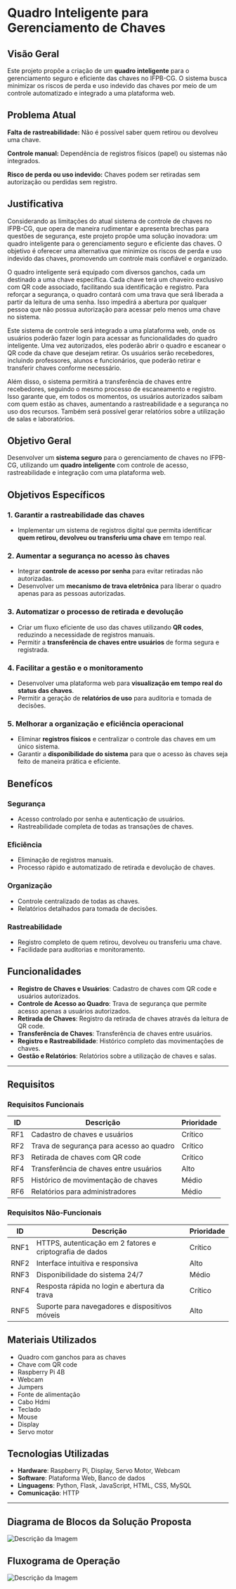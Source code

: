 # Quadro Inteligente para Gerenciamento de Chaves

## Visão Geral
Este projeto propõe a criação de um **quadro inteligente** para o gerenciamento seguro e eficiente das chaves no IFPB-CG. O sistema busca minimizar os riscos de perda e uso indevido das chaves por meio de um controle automatizado e integrado a uma plataforma web.



## Problema Atual
**Falta de rastreabilidade:** Não é possível saber quem retirou ou devolveu uma chave.

**Controle manual:** Dependência de registros físicos (papel) ou sistemas não integrados.

**Risco de perda ou uso indevido:** Chaves podem ser retiradas sem autorização ou perdidas sem registro.



## Justificativa
Considerando as limitações do atual sistema de controle de chaves no IFPB-CG, que opera de maneira rudimentar e apresenta brechas para questões de segurança, este projeto propõe uma solução inovadora: um quadro inteligente para o gerenciamento seguro e eficiente das chaves. O objetivo é oferecer uma alternativa que minimize os riscos de perda e uso indevido das chaves, promovendo um controle mais confiável e organizado.

O quadro inteligente será equipado com diversos ganchos, cada um destinado a uma chave específica. Cada chave terá um chaveiro exclusivo com QR code associado, facilitando sua identificação e registro. Para reforçar a segurança, o quadro contará com uma trava que será liberada a partir da leitura de uma senha. Isso impedirá a abertura por qualquer pessoa que não possua autorização para acessar pelo menos uma chave no sistema.

Este sistema de controle será integrado a uma plataforma web, onde os usuários poderão fazer login para acessar as funcionalidades do quadro inteligente. Uma vez autorizados, eles poderão abrir o quadro e escanear o QR code da chave que desejam retirar. Os usuários serão recebedores, incluindo professores, alunos e funcionários, que poderão retirar e transferir chaves conforme necessário.

Além disso, o sistema permitirá a transferência de chaves entre recebedores, seguindo o mesmo processo de escaneamento e registro. Isso garante que, em todos os momentos, os usuários autorizados saibam com quem estão as chaves, aumentando a rastreabilidade e a segurança no uso dos recursos. Também será possível gerar relatórios sobre a utilização de salas e laboratórios.

## Objetivo Geral
Desenvolver um **sistema seguro** para o gerenciamento de chaves no IFPB-CG, utilizando um **quadro inteligente** com controle de acesso, rastreabilidade e integração com uma plataforma web.

## Objetivos Específicos

### 1. Garantir a rastreabilidade das chaves
- Implementar um sistema de registros digital que permita identificar **quem retirou, devolveu ou transferiu uma chave** em tempo real.

### 2. Aumentar a segurança no acesso às chaves
- Integrar **controle de acesso por senha** para evitar retiradas não autorizadas.
- Desenvolver um **mecanismo de trava eletrônica** para liberar o quadro apenas para as pessoas autorizadas.

### 3. Automatizar o processo de retirada e devolução
- Criar um fluxo eficiente de uso das chaves utilizando **QR codes**, reduzindo a necessidade de registros manuais.
- Permitir a **transferência de chaves entre usuários** de forma segura e registrada.

### 4. Facilitar a gestão e o monitoramento
- Desenvolver uma plataforma web para **visualização em tempo real do status das chaves**.
- Permitir a geração de **relatórios de uso** para auditoria e tomada de decisões.

### 5. Melhorar a organização e eficiência operacional
- Eliminar **registros físicos** e centralizar o controle das chaves em um único sistema.
- Garantir a **disponibilidade do sistema** para que o acesso às chaves seja feito de maneira prática e eficiente.


## Benefícos
### Segurança
- Acesso controlado por senha e autenticação de usuários.
- Rastreabilidade completa de todas as transações de chaves.
### Eficiência
- Eliminação de registros manuais.
- Processo rápido e automatizado de retirada e devolução de chaves.
### Organização
- Controle centralizado de todas as chaves.
- Relatórios detalhados para tomada de decisões.
### Rastreabilidade
- Registro completo de quem retirou, devolveu ou transferiu uma chave.
- Facilidade para auditorias e monitoramento.



## Funcionalidades
- **Registro de Chaves e Usuários**: Cadastro de chaves com QR code e usuários autorizados.
- **Controle de Acesso ao Quadro**: Trava de segurança que permite acesso apenas a usuários autorizados.
- **Retirada de Chaves**: Registro da retirada de chaves através da leitura de QR code.
- **Transferência de Chaves**: Transferência de chaves entre usuários.
- **Registro e Rastreabilidade**: Histórico completo das movimentações de chaves.
- **Gestão e Relatórios**: Relatórios sobre a utilização de chaves e salas.

----

## Requisitos
### Requisitos Funcionais
| ID  | Descrição | Prioridade |
|-----|------------|------------|
| RF1 | Cadastro de chaves e usuários | Crítico |
| RF2 | Trava de segurança para acesso ao quadro | Crítico |
| RF3 | Retirada de chaves com QR code | Crítico |
| RF4 | Transferência de chaves entre usuários | Alto |
| RF5 | Histórico de movimentação de chaves | Médio |
| RF6 | Relatórios para administradores | Médio |

### Requisitos Não-Funcionais
| ID | Descrição | Prioridade |
|----|------------|------------|
| RNF1 | HTTPS, autenticação em 2 fatores e criptografia de dados | Crítico |
| RNF2 | Interface intuitiva e responsiva | Alto |
| RNF3 | Disponibilidade do sistema 24/7 | Médio |
| RNF4 | Resposta rápida no login e abertura da trava | Crítico |
| RNF5 | Suporte para navegadores e dispositivos móveis | Alto |



## Materiais Utilizados
- Quadro com ganchos para as chaves
- Chave com QR code
- Raspberry Pi 4B
- Webcam
- Jumpers
- Fonte de alimentação
- Cabo Hdmi
- Teclado
- Mouse
- Display
- Servo motor



## Tecnologias Utilizadas
- **Hardware**: Raspberry Pi, Display, Servo Motor, Webcam
- **Software**: Plataforma Web, Banco de dados
- **Linguagens**: Python, Flask, JavaScript, HTML, CSS, MySQL
- **Comunicação**: HTTP

----
## Diagrama de Blocos da Solução Proposta
![Descrição da Imagem](Diagrama_Blocos.PNG)

## Fluxograma de Operação
![Descrição da Imagem](Fluxograma_Chaves.png)
